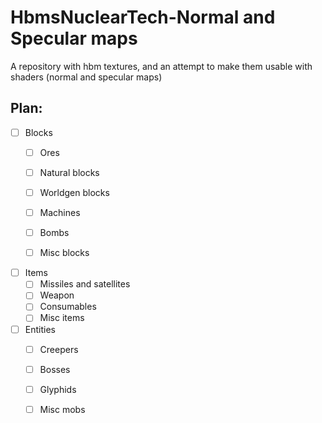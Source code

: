 # HbmsNuclearTech-Normal and Specular maps
 A repository with hbm textures, and an attempt to make them usable with shaders (normal and specular maps)

## Plan:

- [ ] Blocks
    - [ ] Ores
    - [ ] Natural blocks
    - [ ] Worldgen blocks
    - [ ] Machines
    - [ ] Bombs
    - [ ] Misc blocks


- [ ] Items
    - [ ] Missiles and satellites
    - [ ] Weapon
    - [ ] Consumables
    - [ ] Misc items

- [ ] Entities
    - [ ] Creepers
    - [ ] Bosses
    - [ ] Glyphids
    - [ ] Misc mobs











